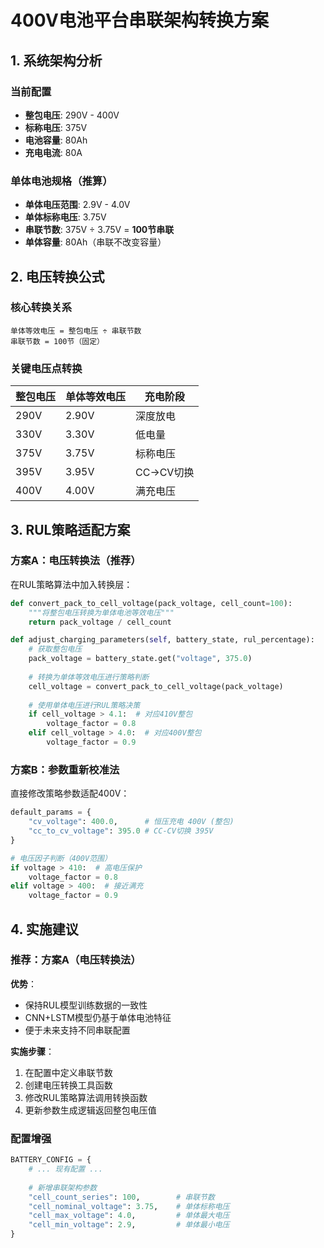 # 400V电池平台串联架构转换方案

## 1. 系统架构分析

### 当前配置
- **整包电压**: 290V - 400V
- **标称电压**: 375V  
- **电池容量**: 80Ah
- **充电电流**: 80A

### 单体电池规格（推算）
- **单体电压范围**: 2.9V - 4.0V
- **单体标称电压**: 3.75V
- **串联节数**: 375V ÷ 3.75V = **100节串联**
- **单体容量**: 80Ah（串联不改变容量）

## 2. 电压转换公式

### 核心转换关系
```
单体等效电压 = 整包电压 ÷ 串联节数
串联节数 = 100节（固定）
```

### 关键电压点转换
| 整包电压 | 单体等效电压 | 充电阶段 |
|---------|-------------|----------|
| 290V | 2.90V | 深度放电 |
| 330V | 3.30V | 低电量 |
| 375V | 3.75V | 标称电压 |
| 395V | 3.95V | CC→CV切换 |
| 400V | 4.00V | 满充电压 |

## 3. RUL策略适配方案

### 方案A：电压转换法（推荐）
在RUL策略算法中加入转换层：
```python
def convert_pack_to_cell_voltage(pack_voltage, cell_count=100):
    """将整包电压转换为单体电池等效电压"""
    return pack_voltage / cell_count

def adjust_charging_parameters(self, battery_state, rul_percentage):
    # 获取整包电压
    pack_voltage = battery_state.get("voltage", 375.0)
    
    # 转换为单体等效电压进行策略判断
    cell_voltage = convert_pack_to_cell_voltage(pack_voltage)
    
    # 使用单体电压进行RUL策略决策
    if cell_voltage > 4.1:  # 对应410V整包
        voltage_factor = 0.8
    elif cell_voltage > 4.0:  # 对应400V整包  
        voltage_factor = 0.9
```

### 方案B：参数重新校准法
直接修改策略参数适配400V：
```python
default_params = {
    "cv_voltage": 400.0,      # 恒压充电 400V (整包)
    "cc_to_cv_voltage": 395.0 # CC-CV切换 395V
}

# 电压因子判断（400V范围）
if voltage > 410:  # 高电压保护
    voltage_factor = 0.8
elif voltage > 400:  # 接近满充
    voltage_factor = 0.9
```

## 4. 实施建议

### 推荐：方案A（电压转换法）
**优势**：
- 保持RUL模型训练数据的一致性
- CNN+LSTM模型仍基于单体电池特征
- 便于未来支持不同串联配置

**实施步骤**：
1. 在配置中定义串联节数
2. 创建电压转换工具函数  
3. 修改RUL策略算法调用转换函数
4. 更新参数生成逻辑返回整包电压值

### 配置增强
```python
BATTERY_CONFIG = {
    # ... 现有配置 ...
    
    # 新增串联架构参数
    "cell_count_series": 100,        # 串联节数
    "cell_nominal_voltage": 3.75,    # 单体标称电压
    "cell_max_voltage": 4.0,         # 单体最大电压
    "cell_min_voltage": 2.9,         # 单体最小电压
}
```